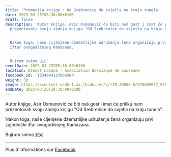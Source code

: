 ```yaml
---
title: 'Promocija knjige : Od Srebrenice do svjetla na kraju tunela'
date: 2023-03-25T05:30:00+0100
draft: false
description: 'Autor knjige, Azir Osmanović će biti naš gost i imat će priliku nam
  prezentovati svoju zadnju knjigu "Od Srebrenice do svjetla na kraju tunela".


  Nakon toga, naše cijenjene džematlijke udruženja žena organizuju prvi zajednički
  iftar ovogodišnjeg Ramazana.


  Bujrum svima 🇧🇦'
eventDate: 2023-03-25T05:30:00+0100
location: Džemat Lozana - Association Bosniaque de Lausanne
facebook_id: '1334994127064384'
weight: 30
image: https://scontent-ord5-1.xx.fbcdn.net/v/t39.30808-6/476009657_935496042044329_8178626072168630847_n.jpg?_nc_cat=101&ccb=1-7&_nc_sid=9e60e4&_nc_ohc=1xG3FBkf2EsQ7kNvwEVTWtF&_nc_oc=AdkjJ1E0uchSxSh2RDmLtf8DH5IcuDuVYY1CcIJM8Mdmh9myT1ZtWsEUD9wLZrHFido&_nc_zt=23&_nc_ht=scontent-ord5-1.xx&edm=ABTKTjYEAAAA&_nc_gid=tZJ68vY7c86zN5PFGZg_jA&oh=00_AfYIi8ILVImPPKfZ_gaaGnJpEk_nG33CWhM3A8IQQe4hVQ&oe=68DBD01C
endDate: 2023-03-25T18:30:00+0100
---
```


Autor knjige, Azir Osmanović će biti naš gost i imat će priliku nam prezentovati svoju zadnju knjigu "Od Srebrenice do svjetla na kraju tunela".

Nakon toga, naše cijenjene džematlijke udruženja žena organizuju prvi zajednički iftar ovogodišnjeg Ramazana.

Bujrum svima 🇧🇦

---

Plus d'informations sur [Facebook](https://facebook.com/events/1334994127064384)
